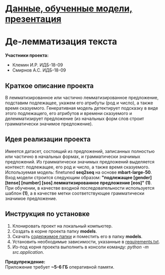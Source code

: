 # [Данные, обученные модели, презентация](https://drive.google.com/drive/folders/14GvCTtqMJvdqfS19SvmbJ0Cxny0Qe_wZ?usp=sharing)

# Де-лемматизация текста
**Участники проекта:**<br>
* Клемин И.Р. ИДБ-18-09<br>
* Смирнов А.С. ИДБ-18-09
## Краткое описание проекта
В лемматизированное или частично лемматизированное предложение, подставим подлежащее, укажем его атрибуты (род и число), а также время сказуемого. Генеративная модель детектирует подсказку в виде этого подлежащего, его атрибутов и времени сказуемого и делемматизирует предложение (из начальных форм слов строит грамматически значимое предложение).

## Идея реализации проекта
Имеется датасет, состоящий из предложений, записанных полностью или частично в начальных формах, и грамматически значимых предложений. Из грамматически значимых предложений выделяется контекст: подлежащее, его род и число, а также время сказуемого. Используемая модель: finetuned **seq2seq** на основе **mbart-large-50**. Вход модели строится следующим образом: **"подлежащее [gender] [tense] [number] [sos] лемматизированное предложение [eos]" (1)**. При обучении, в качестве входной последовательности используется шаблон **(1)**, а в качестве метки соответствующее грамматически значимое предложение.

## Инструкция по установке
1. Клонировать проект на локальный компьютер.
2. Создать в корне проекта папку **models**.
3. Скачать [содержимое папки](https://drive.google.com/drive/folders/1myyxVcBlp4J8QmBLRqBjsTTuqNvOvGHq?usp=sharing) и поместить его в папку **models**.
4. Установить необходимые зависимости, указанные в [requirements.txt](requirements.txt).
5. Из-под корня проекта выполнить в консоли команду: _python -m src.application_.

**Предупреждение:**<br>
Приложение требует **~5-6 ГБ** оперативной памяти.
